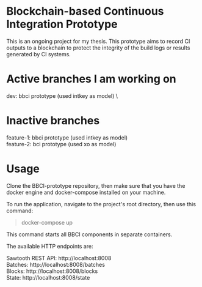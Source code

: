 # Blockchain-based Continuous Integration Prototype

This is an ongoing project for my thesis. This prototype aims to record CI outputs to a blockchain to protect the integrity of the build logs or results generated by CI systems.

# Active branches I am working on
dev: bbci prototype (used intkey as model) \

# Inactive branches
feature-1: bbci prototype (used intkey as model) \
feature-2: bci prototype (used xo as model)

# Usage
Clone the BBCI-prototype repository, then make sure that you have the docker engine and docker-compose installed on your machine.

To run the application, navigate to the project's root directory, then use this command:
    <blockquote>
        <p>docker-compose up</p>
    </blockquote>

This command starts all BBCI components in separate containers.

The available HTTP endpoints are:

Sawtooth REST API: http://localhost:8008 \
Batches: http://localhost:8008/batches \
Blocks: http://localhost:8008/blocks \
State: http://localhost:8008/state
